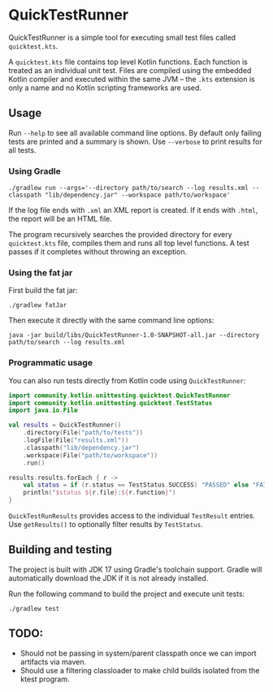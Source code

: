 # QuickTestRunner

QuickTestRunner is a simple tool for executing small test files called `quicktest.kts`.

A `quicktest.kts` file contains top level Kotlin functions. Each function is treated as an
individual unit test. Files are compiled using the embedded Kotlin compiler and executed
within the same JVM – the `.kts` extension is only a name and no Kotlin scripting
frameworks are used.

## Usage

Run `--help` to see all available command line options.
By default only failing tests are printed and a summary is shown.
Use `--verbose` to print results for all tests.

### Using Gradle

```
./gradlew run --args='--directory path/to/search --log results.xml --classpath "lib/dependency.jar" --workspace path/to/workspace'
```

If the log file ends with `.xml` an XML report is created. If it ends with `.html`,
the report will be an HTML file.

The program recursively searches the provided directory for every `quicktest.kts` file,
compiles them and runs all top level functions. A test passes if it completes without
throwing an exception.

### Using the fat jar

First build the fat jar:

```
./gradlew fatJar
```

Then execute it directly with the same command line options:

```
java -jar build/libs/QuickTestRunner-1.0-SNAPSHOT-all.jar --directory path/to/search --log results.xml
```

### Programmatic usage

You can also run tests directly from Kotlin code using `QuickTestRunner`:

```kotlin
import community.kotlin.unittesting.quicktest.QuickTestRunner
import community.kotlin.unittesting.quicktest.TestStatus
import java.io.File

val results = QuickTestRunner()
    .directory(File("path/to/tests"))
    .logFile(File("results.xml"))
    .classpath("lib/dependency.jar")
    .workspace(File("path/to/workspace"))
    .run()

results.results.forEach { r ->
    val status = if (r.status == TestStatus.SUCCESS) "PASSED" else "FAILED"
    println("$status ${r.file}:${r.function}")
}
```

`QuickTestRunResults` provides access to the individual `TestResult` entries.
Use `getResults()` to optionally filter results by `TestStatus`.

## Building and testing

The project is built with JDK 17 using Gradle's toolchain support. Gradle will
automatically download the JDK if it is not already installed.

Run the following command to build the project and execute unit tests:

```
./gradlew test
```

## TODO:
* Should not be passing in system/parent classpath once we can import artifacts via maven.
* Should use a filtering classloader to make child builds isolated from the ktest program.

